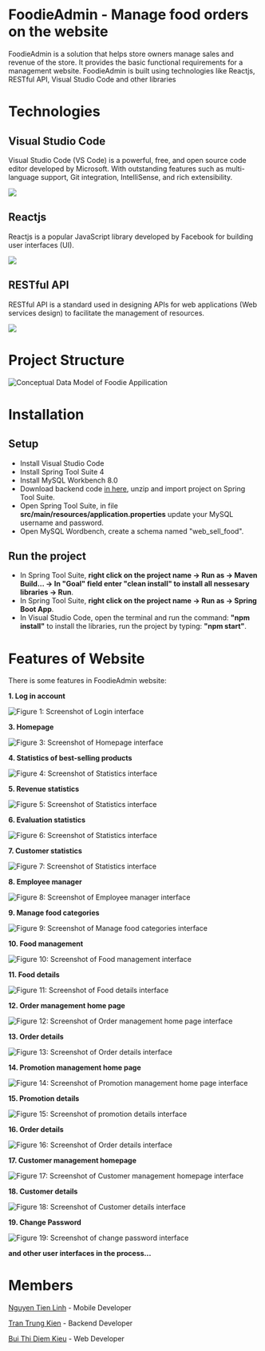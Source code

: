 # FoodieAdmin - Manage food orders on the website
FoodieAdmin is a solution that helps store owners manage sales and revenue of the store. It provides the basic functional requirements for a management website. FoodieAdmin is built using technologies like Reactjs, RESTful API, Visual Studio Code and other libraries 

# Technologies
## Visual Studio Code
Visual Studio Code (VS Code) is a powerful, free, and open source code editor developed by Microsoft. With outstanding features such as multi-language support, Git integration, IntelliSense, and rich extensibility.

![](https://i.ibb.co/ctwCGGL/b04140e3-bfb9-4e4b-8d0e-4c84c56bebda.webp)

## Reactjs
 Reactjs is a popular JavaScript library developed by Facebook for building user interfaces (UI).

![](https://i.ibb.co/3zGsmRN/logo-reactjs.png)

## RESTful API
RESTful API is a standard used in designing APIs for web applications (Web services design) to facilitate the management of resources.

![](https://i.ibb.co/9ZxWTQ1/restful-api.jpg)

# Project Structure
![Conceptual Data Model of Foodie Appilication](https://i.ibb.co/BnrMRFx/CDM.png)

# Installation
## Setup
+ Install Visual Studio Code
+ Install Spring Tool Suite 4
+ Install MySQL Workbench 8.0
+ Download backend code [in here](https://github.com/LinhNguyenTien/foodie-backend), unzip and import project on Spring Tool Suite.
+ Open Spring Tool Suite, in file **src/main/resources/application.properties** update your MySQL username and password.
+ Open MySQL Wordbench, create a schema named "web_sell_food".

## Run the project
+ In Spring Tool Suite, **right click on the project name -> Run as -> Maven Build... -> In "Goal" field enter "clean install" to install all nessesary libraries -> Run**.
+ In Spring Tool Suite, **right click on the project name -> Run as -> Spring Boot App**.
+ In Visual Studio Code, open the terminal and run the command: **"npm install"** to install the libraries, run the project by typing: **"npm start"**.

# Features of Website
There is some features in FoodieAdmin website:

**1. Log in account**

![Figure 1: Screenshot of Login interface](https://i.ibb.co/3vWpqFq/login.png)

**3. Homepage**

![Figure 3: Screenshot of Homepage interface](https://i.ibb.co/Tt4P3k6/Home.png)

**4. Statistics of best-selling products**

![Figure 4: Screenshot of Statistics interface](https://i.ibb.co/99WwY9P/TK-San-pham-ban-chay.png)

**5. Revenue statistics**

![Figure 5: Screenshot of Statistics interface](https://i.ibb.co/M2fR1tF/TK-doanh-thu-theo-ng-y.png)

**6. Evaluation statistics**

![Figure 6: Screenshot of Statistics interface](https://i.ibb.co/DD3Zw9x/TK-nh-gi.png)

**7. Customer statistics**

![Figure 7: Screenshot of Statistics interface](https://i.ibb.co/kG3FSm8/TK-kh-ch-h-ng-s-a-l-i.png)

**8. Employee manager**

![Figure 8: Screenshot of Employee manager interface](https://i.ibb.co/9c05xCN/QLNV-Home.png)

**9. Manage food categories**

![Figure 9: Screenshot of Manage food categories interface](https://i.ibb.co/3Wk4SYQ/QL-danh-m-c-home.png)

**10. Food management**

![Figure 10: Screenshot of Food management interface](https://i.ibb.co/4d9dJhD/QL-m-n-n-home.png)

**11. Food details**

![Figure 11: Screenshot of Food details interface](https://i.ibb.co/xgzRsSX/QL-m-n-n-detail.png)

**12. Order management home page**

![Figure 12: Screenshot of Order management home page interface](https://i.ibb.co/87kXW1M/QL-n-h-ng-home.png)


**13. Order details**

![Figure 13: Screenshot of Order details interface](https://i.ibb.co/z5D6SD3/QL-n-h-ng-detail.png)

**14. Promotion management home page**

![Figure 14: Screenshot of Promotion management home page interface](https://i.ibb.co/vLnJHWn/QLKM-detail.png)

**15. Promotion details**

![Figure 15: Screenshot of promotion details interface](https://i.ibb.co/xg4KDJ2/home.png)

**16. Order details**

![Figure 16: Screenshot of Order details interface](https://i.ibb.co/z5D6SD3/QL-n-h-ng-detail.png)

**17. Customer management homepage**

![Figure 17: Screenshot of Customer management homepage interface](https://i.ibb.co/27swFs8/QL-Cus-home.png)

**18. Customer details**

![Figure 18: Screenshot of Customer details interface](https://i.ibb.co/QbNBwSV/QL-Cus-detail.png)

**19. Change Password**

![Figure 19: Screenshot of change password interface](https://i.ibb.co/9W5m095/i-pass.png)


**and other user interfaces in the process...**

# Members
[Nguyen Tien Linh](https://github.com/LinhNguyenTien) - Mobile Developer

[Tran Trung Kien](https://github.com/ttk2402) - Backend Developer

[Bui Thi Diem Kieu](https://github.com/btdiemkieu603) - Web Developer
